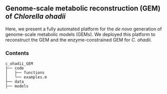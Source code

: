 ## Genome-scale metabolic reconstruction (GEM) of *Chlorella ohadii*

Here, we present a fully automated platform for the *de novo* generation of genome-scale metabolic models (GEMs). We deployed this platform to reconstruct the GEM and the enzyme-constrained GEM for *C. ohadii*.

### Contents
```
c_ohadii_GEM
├── code
│   ├── functions
│   └── examples.m
├── data
├── models
```
